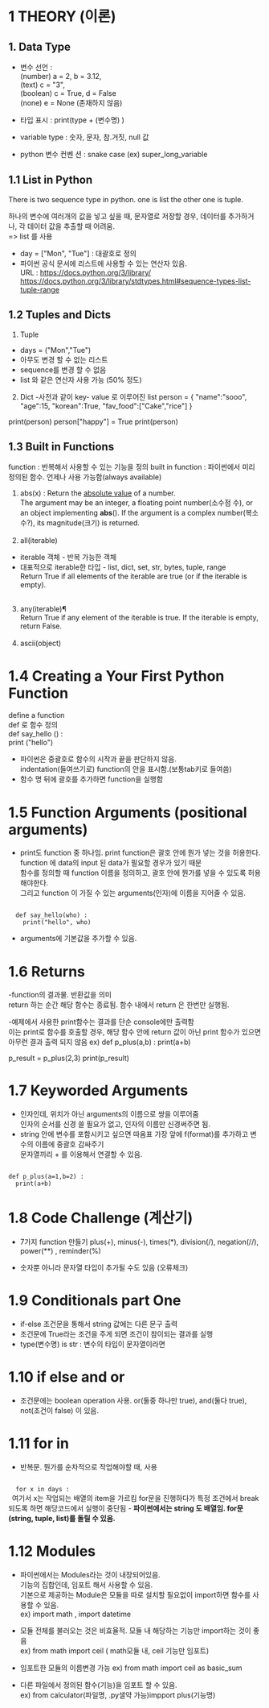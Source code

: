 # 1 THEORY (이론)
## 1. Data Type
- 변수 선언 :  <br>
              (number) a = 2, b = 3.12,    
              (text) c = "3",     
              (boolean) c = True,  d = False     
              (none) e = None (존재하지 않음)    
              
- 타입 표시 : print(type + (변수명) )
- variable type : 숫자, 문자, 참.거짓, null 값
- python 변수 컨벤 션 : snake case (ex) super_long_variable 


## 1.1 List in Python 
There is two sequence type  in python. one is list the other one is tuple.

하나의 변수에 여러개의 값을 넣고 싶을 때, 문자열로 저장할 경우, 데이터를 추가하거나, 각 데이터 값을 추출할 때 어려움.<br>
=> list 를 사용

- day = ["Mon", "Tue"] : 대괄호로 정의
- 파이썬 공식 문서에 리스트에 사용할 수 있는 연산자 있음.    
URL : https://docs.python.org/3/library/     
https://docs.python.org/3/library/stdtypes.html#sequence-types-list-tuple-range    


## 1.2 Tuples and Dicts
1) Tuple
- days = ("Mon","Tue") 
- 아무도 변경 할 수 없는 리스트
- sequence를 변경 할 수 없음 
- list 와 같은 연산자 사용 가능 (50% 정도)
2) Dict 
-사전과 같이 key- value 로 이루어진 list 
person = {
  "name":"sooo",
  "age":15,
  "korean":True,
  "fav_food":["Cake","rice"]
}

print(person)
person["happy"] = True
print(person)

## 1.3 Built in Functions
function : 반복해서 사용할 수 있는 기능을 정의 
built in function : 파이썬에서 미리 정의된 함수. 언제나 사용 가능함(always available)
<br>
1) abs(x) : Return the <u>absolute value</u> of a number.<br>
The argument may be an integer, a floating point number(소수점 수), or an object implementing __abs__(). If the argument is a complex number(복소수?), its magnitude(크기) is returned.
<br><br>
2) all(iterable)<br>
* iterable 객체 - 반복 가능한 객체 <br>
* 대표적으로 iterable한 타입 - list, dict, set, str, bytes, tuple, range <br>
Return True if all elements of the iterable are true (or if the iterable is empty).
<br><br>
3) any(iterable)¶<br>
Return True if any element of the iterable is true. If the iterable is empty, return False.
<br><br>
4) ascii(object)



# 1.4 Creating a Your First Python Function     
define a function     
def 로 함수 정의     
def say_hello () :     
  print ("hello")    
  
- 파이썬은 중괄호로 함수의 시작과 끝을 판단하지 않음.    
indentation(들여쓰기로) function의 안을 표시함.(보통tab키로 들여씀)    
- 함수 명 뒤에 괄호를 추가하면 function을 실행함    


# 1.5 Function Arguments (positional arguments)
- print도 function 중 하나임. print function은 괄호 안에 뭔가 넣는 것을 허용한다.       
function 에 data의 input 된 data가 필요할 경우가 있기 때문       
함수를 정의할 때 function 이름을 정의하고, 괄호 안에 뭔가를 넣을 수 있도록 허용해야한다.    
그리고 function 이 가질 수 있는 arguments(인자)에 이름을 지어줄 수 있음.    

<code>
  def say_hello(who) : 
    print("hello", who)
</code>

- arguments에 기본값을 추가할 수 있음. 


# 1.6 Returns
-function의 결과물. 반환값을 의미    
return 하는 순간 해당 함수는 종료됨. 함수 내에서 return 은 한번만 실행됨. 

-예제에서 사용한 print함수는 결과를 단순 console에만 출력함    
이는 print로 함수를 호출할 경우, 해당 함수 안에 return  값이 아닌 print 함수가 있으면 
아무런 결과 출력 되지 않음 ex) 
def p_plus(a,b) : 
  print(a+b)
  
p_result = p_plus(2,3)
print(p_result)

# 1.7 Keyworded Arguments
- 인자인데, 위치가 아닌 arguments의 이름으로 쌍을 이루어줌    
인자의 순서를 신경 쓸 필요가 없고, 인자의 이름만 신경써주면 됨. 
- string 안에 변수를 포함시키고 싶으면 따옴표 가장 앞에 f(format)를 추가하고 변수의 이름에 중괄호 감싸주기     
문자열끼리 + 를 이용해서 연결할 수 있음. 


<code>
def p_plus(a=1,b=2) : 
  print(a+b)
</code>

# 1.8 Code Challenge (계산기)
- 7가지 function 만들기 
plus(+), minus(-), times(*), division(/), negation(//), power(**) , reminder(%)<br> 

- 숫자뿐 아니라 문자열 타입이 추가될 수도 있음 (오류체크)

# 1.9 Conditionals part One
- if-else 조건문을 통해서 string 값에는 다른 문구 출력    
- 조건문에 True라는 조건을 주게 되면 조건이 참이되는 결과를 실행
- type(변수명) is str : 변수의 타입이 문자열이라면    


# 1.10 if else and or
- 조건문에는 boolean operation 사용. or(둘중 하나만 true), and(둘다 true), not(조건이 false) 이 있음.    

# 1.11 for in
- 반복문. 뭔가를 순차적으로 작업해야할 때, 사용
<code>
  for x in days :       
 </code>
 여기서 x는 작업되는 배열의 item을 가르킴    
 for문을 진행하다가 특정 조건에서 break되도록 하면 해당코드에서 실행이 중단됨 
 - <strong>파이썬에서는 string 도 배열임. for문 (string, tuple, list)를 돌릴 수 있음.</strong>    
  
# 1.12 Modules
- 파이썬에서는 Modules라는 것이 내장되어있음.   
기능의 집합인데, 임포트 해서 사용할 수 있음.   
기본으로 제공하는 Module은 모듈을 따로 설치할 필요없이 import하면 함수를 사용할 수 있음.   
ex) import math ,  import datetime    

- 모듈 전체를 불러오는 것은 비효율적. 모듈 내 해당하는 기능만 import하는 것이 좋음    
ex) from math import ceil ( math모듈 내, ceil 기능만 임포트)     

- 임포트한 모듈의 이름변경 가능 
ex) from math import ceil as basic_sum     

- 다른 파일에서 정의된 함수(기능)을 임포트 할 수 있음.    
ex) from calculator(파일명, .py샐약 가능)impport plus(기능명)     




